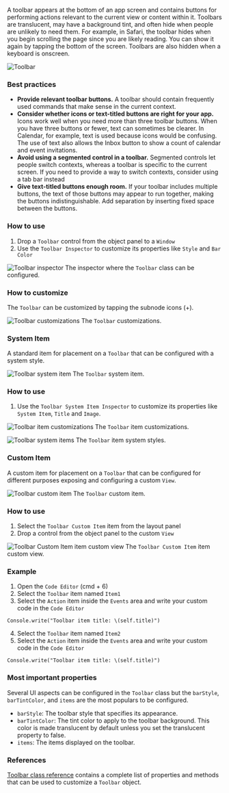 A toolbar appears at the bottom of an app screen and contains buttons for performing actions relevant to the current view or content within it. Toolbars are translucent, may have a background tint, and often hide when people are unlikely to need them. For example, in Safari, the toolbar hides when you begin scrolling the page since you are likely reading. You can show it again by tapping the bottom of the screen. Toolbars are also hidden when a keyboard is onscreen.

![Toolbar](images/toolbar1.png)

### Best practices
* **Provide relevant toolbar buttons.** A toolbar should contain frequently used commands that make sense in the current context.
* **Consider whether icons or text-titled buttons are right for your app.** Icons work well when you need more than three toolbar buttons. When you have three buttons or fewer, text can sometimes be clearer. In Calendar, for example, text is used because icons would be confusing. The use of text also allows the Inbox button to show a count of calendar and event invitations.
* **Avoid using a segmented control in a toolbar.** Segmented controls let people switch contexts, whereas a toolbar is specific to the current screen. If you need to provide a way to switch contexts, consider using a tab bar instead
* **Give text-titled buttons enough room.** If your toolbar includes multiple buttons, the text of those buttons may appear to run together, making the buttons indistinguishable. Add separation by inserting fixed space between the buttons.

### How to use
1. Drop a `Toolbar` control from the object panel to a `Window`
2. Use the `Toolbar Inspector` to customize its properties like `Style` and `Bar Color`

![`Toolbar` inspector](images/toolbar2.png)
The inspector where the `Toolbar` class can be configured.

### How to customize
The `Toolbar` can be customized by tapping the subnode icons (+).

![`Toolbar` customizations](images/toolbar3.png)
The `Toolbar` customizations.

### System Item
A standard item for placement on a `Toolbar` that can be configured with a system style.

![`Toolbar` system item](images/toolbar4.png)
The `Toolbar` system item.

### How to use
1. Use the `Toolbar System Item Inspector` to customize its properties like `System Item`, `Title` and `Image`.

![`Toolbar` item customizations](images/toolbar6.png)
The `Toolbar` item customizations.

![`Toolbar` system items](images/toolbar7.png)
The `Toolbar` item system styles.

### Custom Item
A custom item for placement on a `Toolbar` that can be configured for different purposes exposing and configuring a custom `View`.

![`Toolbar` custom item](images/toolbar5.png)
The `Toolbar` custom item.

### How to use
1. Select the `Toolbar Custom Item` item from the layout panel
2. Drop a control from the object panel to the custom `View`

![`Toolbar Custom Item` item custom view](images/toolbar8.png)
The `Toolbar Custom Item` item custom view.

### Example
1. Open the `Code Editor` (cmd + 6)
2. Select the `Toolbar` item named `Item1`
3. Select the `Action` item inside the `Events` area and write your custom code in the `Code Editor`
```
Console.write("Toolbar item title: \(self.title)")
```
4. Select the `Toolbar` item named `Item2`
5. Select the `Action` item inside the `Events` area and write your custom code in the `Code Editor`
```
Console.write("Toolbar item title: \(self.title)")
```

### Most important properties
Several UI aspects can be configured in the `Toolbar` class but the `barStyle`, `barTintColor`, and `items` are the most populars to be configured.
- `barStyle`: The toolbar style that specifies its appearance.
- `barTintColor`: The tint color to apply to the toolbar background. This color is made translucent by default unless you set the translucent property to false.
- `items`: The items displayed on the toolbar.

### References
[Toolbar class reference](../classes/Toolbar.html) contains a complete list of properties and methods that can be used to customize a `Toolbar` object.
